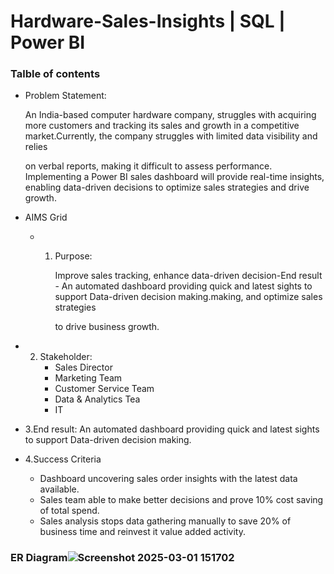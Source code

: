 # Hardware-Sales-Insights | SQL | Power BI
### Talble of contents
- Problem Statement:
  
  An India-based computer hardware company, struggles with acquiring more customers and tracking its sales and growth in a competitive market.Currently, the company struggles with limited data visibility and 
  relies 

  on verbal reports, making it difficult to assess performance. Implementing a Power BI sales dashboard will provide real-time insights, enabling data-driven decisions to optimize sales strategies and drive
  growth.
  
- AIMS Grid
  
  - 1. Purpose:
       
       Improve sales tracking, enhance data-driven decision-End result - An automated dashboard providing quick and latest sights to support Data-driven decision making.making, and optimize sales strategies 

        to drive business growth.

 -  2. Stakeholder:
       - Sales Director
       - Marketing Team
       - Customer Service Team
       - Data & Analytics Tea
       -  IT
   -  3.End result:
        An automated dashboard providing quick and latest sights to support Data-driven decision making.
    
   - 4.Success Criteria
      - Dashboard uncovering sales order insights with the latest data available.
      - Sales team able to make better decisions and prove 10% cost saving of total spend.
      - Sales analysis stops data gathering manually to save 20% of business time and reinvest it value added activity.
### ER Diagram![Screenshot 2025-03-01 151702](https://github.com/user-attachments/assets/ebee9822-f620-4b83-8c0e-2e853b89ed00)
